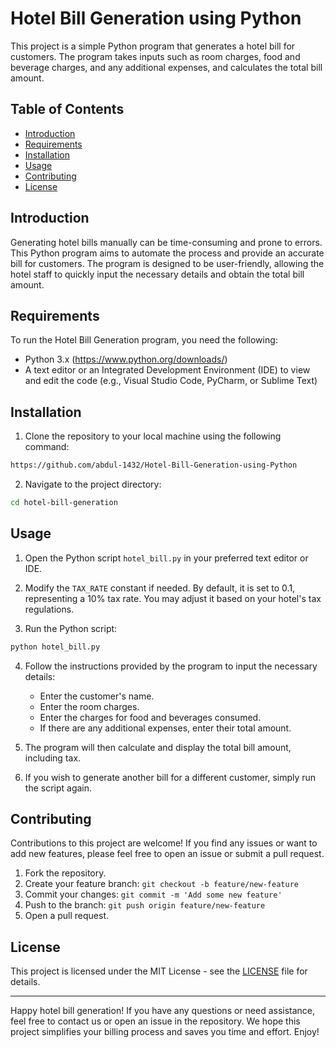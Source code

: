 # Hotel Bill Generation using Python

This project is a simple Python program that generates a hotel bill for customers. The program takes inputs such as room charges, food and beverage charges, and any additional expenses, and calculates the total bill amount.

## Table of Contents
- [Introduction](#introduction)
- [Requirements](#requirements)
- [Installation](#installation)
- [Usage](#usage)
- [Contributing](#contributing)
- [License](#license)

## Introduction

Generating hotel bills manually can be time-consuming and prone to errors. This Python program aims to automate the process and provide an accurate bill for customers. The program is designed to be user-friendly, allowing the hotel staff to quickly input the necessary details and obtain the total bill amount.

## Requirements

To run the Hotel Bill Generation program, you need the following:

- Python 3.x (https://www.python.org/downloads/)
- A text editor or an Integrated Development Environment (IDE) to view and edit the code (e.g., Visual Studio Code, PyCharm, or Sublime Text)

## Installation

1. Clone the repository to your local machine using the following command:

```bash
https://github.com/abdul-1432/Hotel-Bill-Generation-using-Python
```

2. Navigate to the project directory:

```bash
cd hotel-bill-generation
```

## Usage

1. Open the Python script `hotel_bill.py` in your preferred text editor or IDE.

2. Modify the `TAX_RATE` constant if needed. By default, it is set to 0.1, representing a 10% tax rate. You may adjust it based on your hotel's tax regulations.

3. Run the Python script:

```bash
python hotel_bill.py
```

4. Follow the instructions provided by the program to input the necessary details:

   - Enter the customer's name.
   - Enter the room charges.
   - Enter the charges for food and beverages consumed.
   - If there are any additional expenses, enter their total amount.

5. The program will then calculate and display the total bill amount, including tax.

6. If you wish to generate another bill for a different customer, simply run the script again.

## Contributing

Contributions to this project are welcome! If you find any issues or want to add new features, please feel free to open an issue or submit a pull request.

1. Fork the repository.
2. Create your feature branch: `git checkout -b feature/new-feature`
3. Commit your changes: `git commit -m 'Add some new feature'`
4. Push to the branch: `git push origin feature/new-feature`
5. Open a pull request.

## License

This project is licensed under the MIT License - see the [LICENSE](LICENSE) file for details.

---

Happy hotel bill generation! If you have any questions or need assistance, feel free to contact us or open an issue in the repository. We hope this project simplifies your billing process and saves you time and effort. Enjoy!
